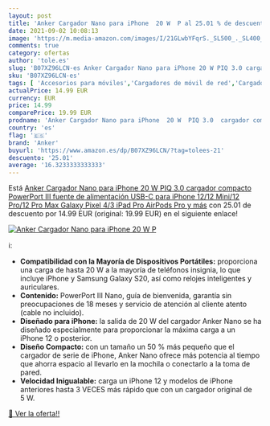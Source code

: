 ```yaml
---
layout: post
title: 'Anker Cargador Nano para iPhone  20 W  P al 25.01 % de descuento'
date: 2021-09-02 10:08:13
image: 'https://m.media-amazon.com/images/I/21GLwbYFqrS._SL500_._SL400_.jpg'
comments: true
category: ofertas
author: 'tole.es'
slug: 'B07XZ96LCN-es Anker Cargador Nano para iPhone 20 W PIQ 3.0 cargador...'
sku: 'B07XZ96LCN-es'
tags: [ 'Accesorios para móviles','Cargadores de móvil de red','Cargadores para móviles','Comunicación móvil y accesorios','Electrónica','anker','ipad','iphone', ]
actualPrice: 14.99 EUR
currency: EUR
price: 14.99
comparePrice: 19.99 EUR
prodname: 'Anker Cargador Nano para iPhone  20 W  PIQ 3.0  cargador compacto  PowerPort III  fuente de alimentación USB-C para iPhone 12/12 Mini/12 Pro/12 Pro Max  Galaxy  Pixel 4/3  iPad Pro  AirPods Pro  y más'
country: 'es'
flag: '🇪🇸'
brand: 'Anker'
buyurl: 'https://www.amazon.es/dp/B07XZ96LCN/?tag=tolees-21'
descuento: '25.01'
average: '16.3233333333333'
---
```


Está [Anker Cargador Nano para iPhone  20 W  PIQ 3.0  cargador compacto  PowerPort III  fuente de alimentación USB-C para iPhone 12/12 Mini/12 Pro/12 Pro Max  Galaxy  Pixel 4/3  iPad Pro  AirPods Pro  y más](https://www.amazon.es/dp/B07XZ96LCN/?tag=tolees-21) con 25.01 de descuento por 14.99 EUR (original: 19.99 EUR) en el siguiente enlace!

[![Anker Cargador Nano para iPhone  20 W  P](https://m.media-amazon.com/images/I/21GLwbYFqrS._SL500_._SL400_.jpg)](https://www.amazon.es/dp/B07XZ96LCN/?tag=tolees-21)

ℹ️:

- <b>Compatibilidad con la Mayoría de Dispositivos Portátiles:</b> proporciona una carga de hasta 20 W a la mayoría de teléfonos insignia, lo que incluye iPhone y Samsung Galaxy S20, así como relojes inteligentes y auriculares.
- <b>Contenido:</b> PowerPort III Nano, guía de bienvenida, garantía sin preocupaciones de 18 meses y servicio de atención al cliente atento (cable no incluido).
- <b>Diseñado para iPhone:</b> la salida de 20 W del cargador Anker Nano se ha diseñado especialmente para proporcionar la máxima carga a un iPhone 12 o posterior.
- <b>Diseño Compacto:</b> con un tamaño un 50 % más pequeño que el cargador de serie de iPhone, Anker Nano ofrece más potencia al tiempo que ahorra espacio al llevarlo en la mochila o conectarlo a la toma de pared.
- <b>Velocidad Inigualable:</b> carga un iPhone 12 y modelos de iPhone anteriores hasta 3 VECES más rápido que con un cargador original de 5 W.

[🛒 Ver la oferta!!](https://www.amazon.es/dp/B07XZ96LCN/?tag=tolees-21)
